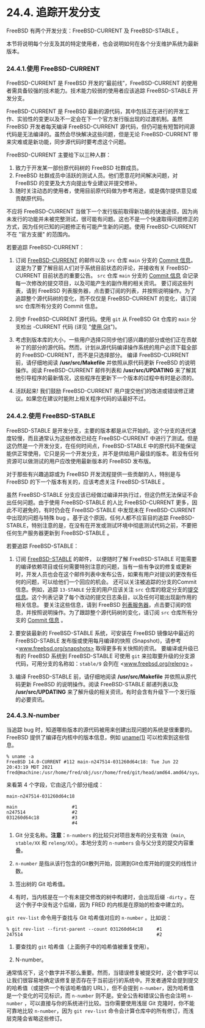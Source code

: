 # 24.4. 追踪开发分支

FreeBSD 有两个开发分支：FreeBSD-CURRENT 及 FreeBSD-STABLE 。

本节将说明每个分支及其的特定使用者，也会说明如何在各个分支维护系统为最新版本。

### 24.4.1.使用 FreeBSD-CURRENT

FreeBSD-CURRENT 是 FreeBSD 开发的“最前线”，FreeBSD-CURRENT 的使用者需具备较强的技术能力。技术能力较弱的使用者应该追踪 FreeBSD-STABLE 开发分支。

FreeBSD-CURRENT 是 FreeBSD 最新的源代码，其中包括正在进行的开发工作、实验性的变更以及不一定会在下一个官方发行版出现的过渡机制。虽然 FreeBSD 开发者每天编译 FreeBSD-CURRENT 源代码，但仍可能有短暂时间源代码是无法编译的。虽然会尽快解决这些问题，但是无论 FreeBSD-CURRENT 带来灾难或是新功能，同步源代码时要考虑这个问题。

FreeBSD-CURRENT 主要给下以三种人群：

1. 致力于开发某一部份原代码树的 FreeBSD 社群成员。
2. FreeBSD 社群成员中活跃的测试人员。他们愿意花时间解决问题，对 FreeBSD 的变更及大方向提出专业建议并提交修补。
3. 随时关注动态的使用者，使用目前原代码做为参考用途，或是偶尔提供意见或贡献原代码。

不应将 FreeBSD-CURRENT 当做下一个发行版前取得新功能的快速途径，因为尚未发行的功能并未被完整测试，很可能有问题。这也不是一个快速取得问题修正的方式，因为任何已知的问题修正有可能产生新的问题。使用 FreeBSD-CURRENT 不在 "官方支援" 的范围内。

若要追踪 FreeBSD-CURRENT：

1. 订阅 [FreeBSD-CURRENT](https://lists.freebsd.org/subscription/freebsd-current) 的邮件以及 `src` 仓库 `main` 分支的 [Commit 信息](https://lists.freebsd.org/subscription/dev-commits-src-main)。这是为了要了解目前人们对于系统目前状态的评论，并接收有关 FreeBSD-CURRENT 目前状态的重要公告。
`src` 仓库 `main` 分支的 [Commit 信息](https://lists.freebsd.org/subscription/dev-commits-src-main) 会记录每一次修改的提交项目，以及可能产生的副作用的相关资讯。
要订阅这些列表，请到 FreeBSD 列表服务器，点击要订阅的列表，并按照说明操作。为了追踪整个源代码树的变化，而不仅仅是 FreeBSD-CURRENT 的变化，请订阅 src 仓库所有分支的 Commit 信息。

2. 同步 FreeBSD-CURRENT 源代码。使用 `git` 从 FreeBSD Git 仓库的 `main` 分支检出 -CURRENT 代码 (详见 "[使用 Git](https://docs.freebsd.org/en/books/handbook/mirrors/index.html#git)")。
   
3. 考虑到版本库的大小，一些用户选择只同步他们感兴趣的部分或他们正在贡献补丁的部分的源代码。然而，计划从源代码编译操作系统的用户必须下载全部的 FreeBSD-CURRENT，而不是只选择部分。
编译 FreeBSD-CURRENT 前，请仔细地阅读 **/usr/src/Makefile** 并依照从原代码更新 FreeBSD 的说明操作。阅读 FreeBSD-CURRENT 邮件列表和 **/usr/src/UPDATING** 来了解其他引导程序的最新情况，这些程序在更新下一个版本的过程中有时是必须的。

4. 活跃起来! 我们鼓励 FreeBSD-CURRENT 用户提交他们的改进或错误修正建议。如果您在建议时能附上相关程序代码的话最好不过。

### 24.4.2.使用 FreeBSD-STABLE

FreeBSD-STABLE 是开发分支，主要的版本都是从它开始的。这个分支的迭代速度较慢，而且通常认为这些修改已经在 FreeBSD-CURRENT 中进行了测试。但是这仍然是一个开发分支，在任何时间点，FreeBSD-STABLE 中的原代码不能保证能供正常使用，它只是另一个开发分支，并不是供给用户最佳的版本。若没有任何资源可以做测试的用户应改使用最新版本的 FreeBSD 发布版。

对于那些有兴趣追踪或为 FreeBSD 开发流程提供一些贡献的人，特别是与 FreeBSD 的下一个版本有关的，应该考虑关注 FreeBSD-STABLE 。

虽然 FreeBSD-STABLE 分支应该已经做过编译并执行过，但这仍然无法保证不会出任何问题。由于使用 FreeBSD-STABLE 的人比 FreeBSD-CURRENT 更多，因此不可避免的，有时仍会在 FreeBSD-STABLE 中发现未在 FreeBSD-CURRENT 中出现的问题与特殊 bug 。基于这个原因，任何人都不应盲目的追踪 FreeBSD-STABLE，特别注意的是，在没有在开发或测试环境中彻底测试代码之前，不要把任何生产服务器更新到 FreeBSD-STABLE 。

若要追踪 FreeBSD-STABLE：

1. 订阅 [FreeBSD-STABLE](https://lists.freebsd.org/subscription/freebsd-stable) 的邮件， 以便随时了解 FreeBSD-STABLE 可能需要的编译依赖项目或任何需要特别注意的问题，当有一些有争议的修复或更新时，开发人员也会在这个邮件列表中发布公告，如果有用户对提议的更改有任何的问题，可以给他们一个回应的机会。
还可以关注被追踪的分支的Commit 信息。例如，追踪 `13-STABLE` 分支的用户应该关注 `src` 仓库的稳定分支的[提交信息](https://lists.freebsd.org/subscription/dev-commits-src-branches)。这个列表记录了每个改动的提交日志条目，以及任何可能出现副作用的相关信息。
要关注这些信息，请到 FreeBSD [列表服务器](https://lists.freebsd.org/)，点击要订阅的信息，并按照说明操作。为了跟踪整个源代码树的变化，请订阅 `src` 仓库所有分支的 [Commit 信息](https://lists.freebsd.org/subscription/dev-commits-src-all) 。

2. 要安装最新的 FreeBSD-STABLE 系统，可安装在 FreeBSD 镜像站中最近的 FreeBSD-STABLE 发布版或使用每月编译的快照 (Snapshot)，请参考 <www.freebsd.org/snapshots> 取得更多有关快照的资讯。
要编译或升级已有的 FreeBSD 系统到 FreeBSD-STABLE 可使用 `git` 来拉取要升级的分支源代码，可用分支的名称如：`stable/9` 会列在 <www.freebsd.org/releng> 。

3. 编译 FreeBSD-STABLE 前，请仔细地阅读 **/usr/src/Makefile** 并依照从原代码更新 FreeBSD 的说明操作。阅读 FreeBSD-STABLE 邮递列表以及 **/usr/src/UPDATING** 来了解升级的相关资讯，有时会含有升级下一个发行版的必要资讯。

### 24.4.3.N-number

当追踪 bug 时，知道哪些版本的源代码被用来创建出现问题的系统是很重要的。FreeBSD 提供了编译在内核中的版本信息，例如 [uname(1)](https://www.freebsd.org/cgi/man.cgi?query=uname&sektion=1&format=html) 可以检索到这些信息。

```
% uname -a
FreeBSD 14.0-CURRENT #112 main-n247514-031260d64c18: Tue Jun 22 20:43:19 MDT 2021     fred@machine:/usr/home/fred/obj/usr/home/fred/git/head/amd64.amd64/sys/FRED
```

来看第 4 个字段，它由这几个部分组成：

```
main-n247514-031260d64c18

main		            #1
n247514		            #2
031260d64c18	        #3
                        #4
```


1. Git 分支名称。**注意**：`n-numbers` 的比较只对项目发布的分支有效（`main`, `stable/XX` 和 `releng/XX`）。本地分支的 `n-numbers` 会与父分支的提交内容重叠。

2. `n-number` 是指从该行包含的Git散列开始，回溯到Git仓库开始的提交的线性计数。

3. 签出树的 Git 哈希值。

4. 有时，当内核是在一个有未提交修改的树中构建时，会出现后缀 `-dirty` 。在这个例子中没有这个后缀，因为 FRED 的内核是在原始的检查中建立的。

`git rev-list` 命令用于查找与 Git 哈希值对应的 `n-number` 。比如说：

```
% git rev-list --first-parent --count 031260d64c18     #1
247514                                                 #2
```

1. 要查找的 `git` 哈希值（上面例子中的哈希值被重复使用）。

2. N-number。

通常情况下，这个数字并不那么重要。然而，当错误修复被提交时，这个数字可以让我们很容易地确定该修复是否存在于当前运行的系统中。开发者通常会提到提交的哈希值（或提供一个有该哈希值的 URL），但不会提到 `n-number`，因为哈希值是一个变化的可见标识，而 `n-number` 则不是。安全公告和错误公告也会注明 `n-number` ，可以直接与你的系统进行比较。当你需要使用浅层 Git 克隆时，你不能可靠地比较 `n-number`，因为 `git rev-list` 命令会计算仓库中的所有修订，而浅层克隆会省略这些修订。
